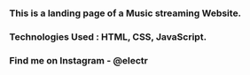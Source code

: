 ### This is a landing page of a Music streaming Website.

### Technologies Used : HTML, CSS, JavaScript.

### Find me on Instagram - @electr